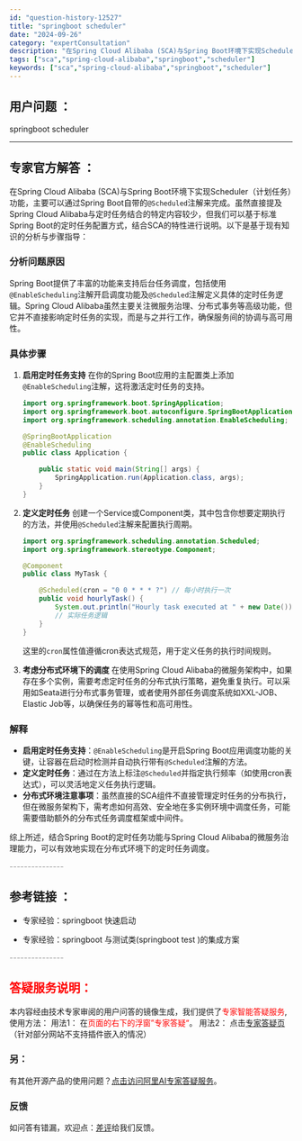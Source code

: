 ```yaml
---
id: "question-history-12527"
title: "springboot scheduler"
date: "2024-09-26"
category: "expertConsultation"
description: "在Spring Cloud Alibaba (SCA)与Spring Boot环境下实现Scheduler（计划任务）功能，主要可以通过Spring Boot自带的`@Scheduled`注解来完成。虽然直接提及Spring Cloud Alibaba与定时任务结合的特定内容较少，但我们可以基于标准"
tags: ["sca","spring-cloud-alibaba","springboot","scheduler"]
keywords: ["sca","spring-cloud-alibaba","springboot","scheduler"]
---
```


## 用户问题 ： 
 springboot scheduler  

---------------
## 专家官方解答 ：

在Spring Cloud Alibaba (SCA)与Spring Boot环境下实现Scheduler（计划任务）功能，主要可以通过Spring Boot自带的`@Scheduled`注解来完成。虽然直接提及Spring Cloud Alibaba与定时任务结合的特定内容较少，但我们可以基于标准Spring Boot的定时任务配置方式，结合SCA的特性进行说明。以下是基于现有知识的分析与步骤指导：

### 分析问题原因

Spring Boot提供了丰富的功能来支持后台任务调度，包括使用`@EnableScheduling`注解开启调度功能及`@Scheduled`注解定义具体的定时任务逻辑。Spring Cloud Alibaba虽然主要关注微服务治理、分布式事务等高级功能，但它并不直接影响定时任务的实现，而是与之并行工作，确保服务间的协调与高可用性。

### 具体步骤

1. **启用定时任务支持**
   在你的Spring Boot应用的主配置类上添加`@EnableScheduling`注解，这将激活定时任务的支持。
   ```java
   import org.springframework.boot.SpringApplication;
   import org.springframework.boot.autoconfigure.SpringBootApplication;
   import org.springframework.scheduling.annotation.EnableScheduling;

   @SpringBootApplication
   @EnableScheduling
   public class Application {

       public static void main(String[] args) {
           SpringApplication.run(Application.class, args);
       }
   }
   ```

2. **定义定时任务**
   创建一个Service或Component类，其中包含你想要定期执行的方法，并使用`@Scheduled`注解来配置执行周期。
   ```java
   import org.springframework.scheduling.annotation.Scheduled;
   import org.springframework.stereotype.Component;

   @Component
   public class MyTask {

       @Scheduled(cron = "0 0 * * * ?") // 每小时执行一次
       public void hourlyTask() {
           System.out.println("Hourly task executed at " + new Date());
           // 实际任务逻辑
       }
   }
   ```
   这里的`cron`属性值遵循cron表达式规范，用于定义任务的执行时间规则。

3. **考虑分布式环境下的调度**
   在使用Spring Cloud Alibaba的微服务架构中，如果存在多个实例，需要考虑定时任务的分布式执行策略，避免重复执行。可以采用如Seata进行分布式事务管理，或者使用外部任务调度系统如XXL-JOB、Elastic Job等，以确保任务的幂等性和高可用性。

### 解释

- **启用定时任务支持**：`@EnableScheduling`是开启Spring Boot应用调度功能的关键，让容器在启动时检测并自动执行带有`@Scheduled`注解的方法。
- **定义定时任务**：通过在方法上标注`@Scheduled`并指定执行频率（如使用cron表达式），可以灵活地定义任务执行逻辑。
- **分布式环境注意事项**：虽然直接的SCA组件不直接管理定时任务的分布执行，但在微服务架构下，需考虑如何高效、安全地在多实例环境中调度任务，可能需要借助额外的分布式任务调度框架或中间件。

综上所述，结合Spring Boot的定时任务功能与Spring Cloud Alibaba的微服务治理能力，可以有效地实现在分布式环境下的定时任务调度。


<font color="#949494">---------------</font> 


## 参考链接 ：

* 专家经验：springboot 快速启动 
 
 * 专家经验：springboot 与测试类(springboot test )的集成方案 


 <font color="#949494">---------------</font> 
 


## <font color="#FF0000">答疑服务说明：</font> 

本内容经由技术专家审阅的用户问答的镜像生成，我们提供了<font color="#FF0000">专家智能答疑服务</font>,使用方法：
用法1： 在<font color="#FF0000">页面的右下的浮窗”专家答疑“</font>。
用法2： 点击[专家答疑页](https://answer.opensource.alibaba.com/docs/intro)（针对部分网站不支持插件嵌入的情况）
### 另：


有其他开源产品的使用问题？[点击访问阿里AI专家答疑服务](https://answer.opensource.alibaba.com/docs/intro)。
### 反馈
如问答有错漏，欢迎点：[差评](https://ai.nacos.io/user/feedbackByEnhancerGradePOJOID?enhancerGradePOJOId=12620)给我们反馈。
